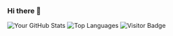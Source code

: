 ### Hi there 👋
![Your GitHub Stats](https://github-readme-stats.vercel.app/api?username=harshitkandpal&theme=tokyonight&show_icons=true&show=reviews,discussions_started,discussions_answered,prs_merged,prs_merged_percentage)
![Top Languages](https://github-readme-stats.vercel.app/api/top-langs/?username=harshitkandpal&hide_progress=true)
![Visitor Badge](https://visitor-badge.laobi.icu/badge?page_id=harshitkandpal.harshitkandpal)



<!--
**harshitkandpal/harshitkandpal** is a ✨ _special_ ✨ repository because its `README.md` (this file) appears on your GitHub profile.

Here are some ideas to get you started:

- 🔭 I’m currently working on ...
- 🌱 I’m currently learning ...
- 👯 I’m looking to collaborate on ...
- 🤔 I’m looking for help with ...
- 💬 Ask me about ...
- 📫 How to reach me: ...
- 😄 Pronouns: ...
- ⚡ Fun fact: ...
-->
